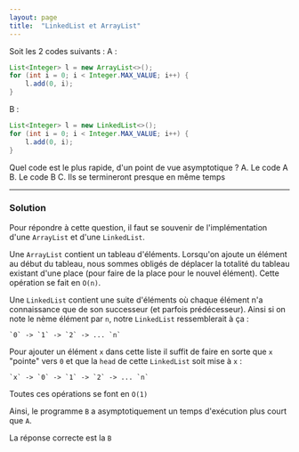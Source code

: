 ```yaml
---
layout: page
title:  "LinkedList et ArrayList"
---
```


Soit les 2 codes suivants :
A :
```java
List<Integer> l = new ArrayList<>();
for (int i = 0; i < Integer.MAX_VALUE; i++) {
    l.add(0, i);
}
```
B :
```java
List<Integer> l = new LinkedList<>();
for (int i = 0; i < Integer.MAX_VALUE; i++) {
    l.add(0, i);
}
```
Quel code est le plus rapide, d'un point de vue asymptotique ?
A. Le code A
B. Le code B
C. Ils se termineront presque en même temps

***

### Solution

Pour répondre à cette question, il faut se souvenir de l'implémentation d'une `ArrayList` et d'une `LinkedList`.

Une `ArrayList` contient un tableau d'éléments. Lorsqu'on ajoute un élément au début du tableau, nous sommes obligés de déplacer la totalité du tableau existant d'une place (pour faire de la place pour le nouvel élément). Cette opération se fait en `O(n)`.

Une `LinkedList` contient une suite d'éléments où chaque élément n'a connaissance que de son successeur (et parfois prédécesseur). Ainsi
si on note le nème élément par `n`, notre `LinkedList` ressemblerait à ça :
```
`0` -> `1` -> `2` -> ... `n`
```
Pour ajouter un élément `x` dans cette liste il suffit de faire en sorte que `x` "pointe" vers `0` et que la `head` de cette `LinkedList` soit mise à `x` :
```
`x` -> `0` -> `1` -> `2` -> ... `n`
```
Toutes ces opérations se font en `O(1)`

Ainsi, le programme `B` a asymptotiquement un temps d'exécution plus court que `A`.

La réponse correcte est la `B`
